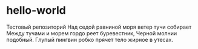 # hello-world
Тестовый репозиторий
Над седой равниной моря ветер тучи собирает
Между тучами и морем гордо реет буревестник,
Черной молнии подобный.
Глупый пингвин робко прячет тело жирное в утесах.
